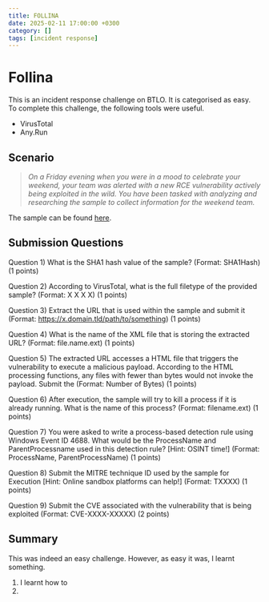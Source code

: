 ```yaml
---
title: FOLLINA
date: 2025-02-11 17:00:00 +0300
category: []
tags: [incident response]
---
```

# Follina  
This is an incident response challenge on BTLO. It is categorised as easy. To complete this challenge, the following tools were useful. 
- VirusTotal
- Any.Run

## Scenario  
> _On a Friday evening when you were in a mood to celebrate your weekend, your team was alerted with a new RCE vulnerability actively being exploited in the wild. You have been tasked with analyzing and researching the sample to collect information for the weekend team._

The sample can be found [here](https://blueteamlabs.online/home/challenge/follina-f1a3452f34).

## Submission Questions
Question 1) What is the SHA1 hash value of the sample? (Format: SHA1Hash) (1 points)


Question 2) According to VirusTotal, what is the full filetype of the provided sample? (Format: X X X X) (1 points)

Question 3) Extract the URL that is used within the sample and submit it (Format: https://x.domain.tld/path/to/something) (1 points)


Question 4) What is the name of the XML file that is storing the extracted URL? (Format: file.name.ext) (1 points)


Question 5) The extracted URL accesses a HTML file that triggers the vulnerability to execute a malicious payload. According to the HTML processing functions, any files with fewer than <Number> bytes would not invoke the payload. Submit the <Number> (Format: Number of Bytes) (1 points)


Question 6) After execution, the sample will try to kill a process if it is already running. What is the name of this process? (Format: filename.ext) (1 points)


Question 7) You were asked to write a process-based detection rule using Windows Event ID 4688. What would be the ProcessName and ParentProcessname used in this detection rule? [Hint: OSINT time!] (Format: ProcessName, ParentProcessName) (1 points)


Question 8) Submit the MITRE technique ID used by the sample for Execution [Hint: Online sandbox platforms can help!] (Format: TXXXX) (1 points)


Question 9) Submit the CVE associated with the vulnerability that is being exploited (Format: CVE-XXXX-XXXXX) (2 points)


## Summary
This was indeed an easy challenge. However, as easy it was, I learnt something. 
1. I learnt how to 
2. 